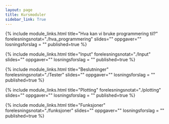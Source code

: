 ```yaml
---
layout: page
title: Kursmoduler
sidebar_link: True
---
```




{% include module_links.html 
title="Hva kan vi bruke programmering til?" 
forelesningsnotat="./hva_programmering" 
slides="" 
oppgaver=""
losningsforslag = ""
published=true
%}


{% include module_links.html 
title="Input" 
forelesningsnotat="./Input" 
slides="" 
oppgaver=""
losningsforslag = ""
published=true
%}

{% include module_links.html 
title="Beslutninger" 
forelesningsnotat="./Tester" 
slides="" 
oppgaver=""
losningsforslag = ""
published=true
%}



{% include module_links.html 
title="Plotting" 
forelesningsnotat="./plotting" 
slides="" 
oppgaver=""
losningsforslag = ""
published=true
%}


{% include module_links.html 
title="Funksjoner" 
forelesningsnotat="./funksjoner" 
slides="" 
oppgaver=""
losningsforslag = ""
published=true
%}
